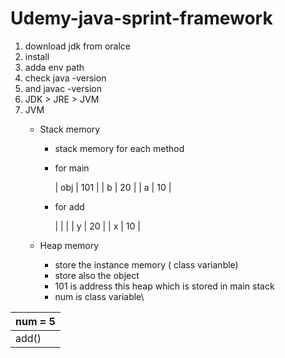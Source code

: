 # Udemy-java-sprint-framework
1. download jdk from oralce
2. install
3. adda env path
4. check java -version
5. and javac -version
6. JDK > JRE > JVM
7. JVM
   - Stack memory
      - stack memory for each method
      - for main

         | obj | 101 |
         |  b  |  20 |
         |  a  | 10  |

      - for add
      
         |     |     |
         |  y  |  20 |
         |  x  | 10  |
     
   - Heap memory
     - store the instance memory ( class varianble)
     - store also the object
     -  101 is address this heap which is stored in main stack
     -  num is class variable\
       
| num = 5 | 
|----------|
| add() |

